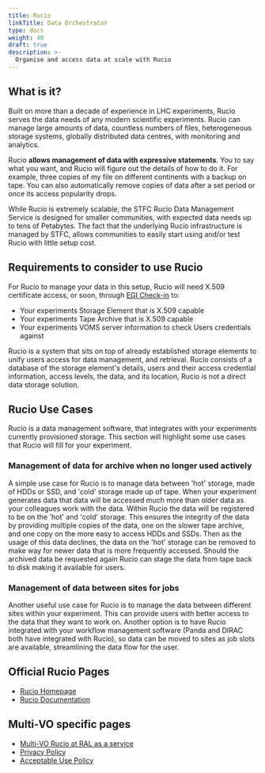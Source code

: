 ```yaml
---
title: Rucio
linkTitle: Data Orchestrator
type: docs
weight: 40
draft: true
description: >-
  Organise and access data at scale with Rucio
---
```


## What is it?

Built on more than a decade of experience in LHC experiments, Rucio serves the
data needs of any modern scientific experiments. Rucio can manage large amounts
of data, countless numbers of files, heterogeneous storage systems, globally
distributed data centres, with monitoring and analytics.

Rucio **allows management of data with expressive statements**. You to say what
you want, and Rucio will figure out the details of how to do it. For example,
three copies of my file on different continents with a backup on tape. You can
also automatically remove copies of data after a set period or once its access
popularity drops.

While Rucio is extremely scalable, the STFC Rucio Data Management Service is
designed for smaller communities, with expected data needs up to tens of
Petabytes. The fact that the underlying Rucio infrastructure is managed by STFC,
allows communities to easily start using and/or test Rucio with little setup
cost.

## Requirements to consider to use Rucio

For Rucio to manage your data in this setup, Rucio will need X.509 certificate
access, or soon, through
[EGI Check-in](../../../../providers/check-in/_index.md) to:

- Your experiments Storage Element that is X.509 capable
- Your experiments Tape Archive that is X.509 capable
- Your experiments VOMS server information to check Users credentials against

Rucio is a system that sits on top of already established storage elements to
unify users access for data management, and retrieval. Rucio consists of a
database of the storage element's details, users and their access credential
information, access levels, the data, and its location, Rucio is not a direct
data storage solution.

## Rucio Use Cases

Rucio is a data management software, that integrates with your experiments
currently provisioned storage. This section will highlight some use cases that
Rucio will fill for your experiment.

### Management of data for archive when no longer used actively

A simple use case for Rucio is to manage data between 'hot' storage, made of
HDDs or SSD, and 'cold' storage made up of tape. When your experiment generates
data that data will be accessed much more than older data as your colleagues work
with the data. Within Rucio the data will be registered to be on the 'hot' and
'cold' storage. This ensures the integrity of the data by providing multiple
copies of the data, one on the slower tape archive, and one copy on the more
easy to access HDDs and SSDs. Then as the usage of this data declines, the data
on the 'hot' storage can be removed to make way for newer data that is more
frequently accessed. Should the archived data be requested again Rucio can stage
the data from tape back to disk making it available for users.

### Management of data between sites for jobs

Another useful use case for Rucio is to manage the data between different sites
within your experiment. This can provide users with better access to the data
that they want to work on. Another option is to have Rucio integrated with your
workflow management software (Panda and DIRAC both have integrated with Rucio),
so data can be moved to sites as job slots are available, streamlining the
data flow for the user.

## Official Rucio Pages

- [Rucio Homepage](https://rucio.cern.ch/)
- [Rucio Documentation](https://rucio.cern.ch/documentation/)

## Multi-VO specific pages

- [Multi-VO Rucio at RAL as a service](https://www.scd.stfc.ac.uk/Pages/SCD-STFC-Rucio-Data-Management-Service.aspx)
- [Privacy Policy](https://www.scd.stfc.ac.uk/Pages/STFC-Rucio-Privacy-Notice.aspx)
- [Acceptable Use Policy](https://www.scd.stfc.ac.uk/Pages/STFC-Rucio-Acceptable-Use-Policy.aspx)
